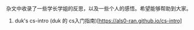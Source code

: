 <!--
 * @Date: 2022-09-27 00:06:34
 * @LastEditors: Juan Jiang
 * @LastEditTime: 2022-09-27 00:17:35
 * @FilePath: \SurviveNWPU-CSManual\杂文\README.md
-->


杂文中收录了一些学长学姐的反思，以及一些个人的感悟。希望能够帮助到大家。

1. duk's cs-intro (duk 的 cs入门指南)[https://als0-ran.github.io/cs-intro]

